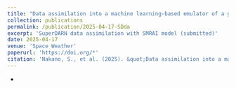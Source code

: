 ```yaml
---
title: "Data assimilation into a machine learning-based emulator of a global MHD simulation for analyzing the polar ionosphere"
collection: publications
permalink: /publication/2025-04-17-SDda
excerpt: 'SuperDARN data assimilation with SMRAI model (submitted)'
date: 2025-04-17
venue: 'Space Weather'
paperurl: 'https://doi.org/*'
citation: 'Nakano, S., et al. (2025). &quot;Data assimilation into a machine learning-based emulator of a global MHD simulation for analyzing the polar ionosphere&quot; <i>Space Weather</i>. submitted, *.'
---
```


*
